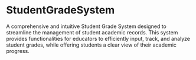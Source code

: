 # StudentGradeSystem
A comprehensive and intuitive Student Grade System designed to streamline the management of student academic records. This system provides functionalities for educators to efficiently input, track, and analyze student grades, while offering students a clear view of their academic progress.
